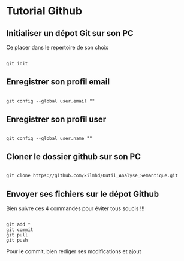 # Tutorial Github

## Initialiser un dépot Git sur son PC
<p> Ce placer dans le repertoire de son choix </p>
<pre><code>
git init
</code></pre>

## Enregistrer son profil email
<pre><code>
git config --global user.email "<votre email>"
</code></pre>

## Enregistrer son profil user
<pre><code>
git config --global user.name "<votre name>"
</code></pre>

## Cloner le dossier github sur son PC

<pre><code>
git clone https://github.com/kilmhd/Outil_Analyse_Semantique.git
</code></pre>

## Envoyer ses fichiers sur le dépot Github

<p>Bien suivre ces 4 commandes pour éviter tous soucis !!!</p>

<pre><code>
git add *
git commit
git pull
git push
</code></pre>

<p> Pour le commit, bien rediger ses modifications et ajout</p>
